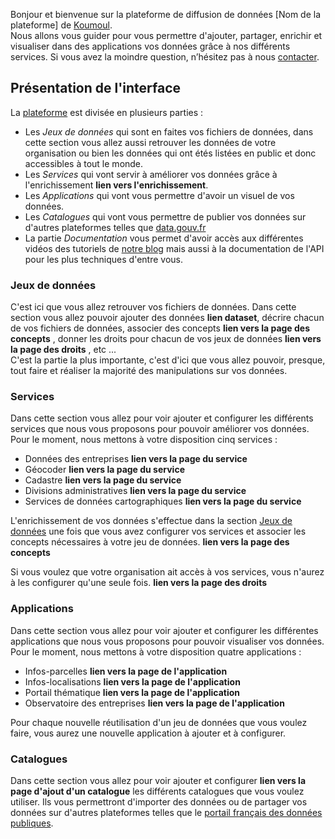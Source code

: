 Bonjour et bienvenue sur la plateforme de diffusion de données [Nom de la plateforme] de [Koumoul](https://koumoul.com).  
Nous allons vous guider pour vous permettre d'ajouter, partager, enrichir et visualiser dans des applications vos données grâce à nos différents services. Si vous avez la moindre question, n’hésitez pas à nous [contacter](https://koumoul.com/contact).

## Présentation de l'interface

La [plateforme](https://koumoul.com/s/data-fair/) est divisée en plusieurs parties :
* Les *Jeux de données* qui sont en faites vos fichiers de données, dans cette section vous allez aussi retrouver les données de votre organisation ou bien les données qui ont étés listées en public et donc accessibles à tout le monde.
* Les *Services* qui vont servir à améliorer vos données grâce à l'enrichissement **lien vers l'enrichissement**.
* Les *Applications* qui vont vous permettre d'avoir un visuel de vos données.
* Les *Catalogues* qui vont vous permettre de publier vos données sur d'autres plateformes telles que [data.gouv.fr](https://www.data.gouv.fr/fr/)
* La partie *Documentation* vous permet d'avoir accès aux différentes vidéos des tutoriels de [notre blog](https://koumoul.com/blog) mais aussi à la documentation de l'API pour les plus techniques d'entre vous.

### Jeux de données

C'est ici que vous allez retrouver vos fichiers de données. Dans cette section vous allez pouvoir ajouter des données **lien dataset**, décrire chacun de vos fichiers de données, associer des concepts **lien vers la page des concepts** , donner les droits pour chacun de vos jeux de données **lien vers la page des droits** , etc ...  
C'est la partie la plus importante, c'est d'ici que vous allez pouvoir, presque, tout faire et réaliser la majorité des manipulations sur vos données.

### Services

Dans cette section vous allez pour voir ajouter et configurer les différents services que nous vous proposons pour pouvoir améliorer vos données.  
Pour le moment, nous mettons à votre disposition cinq services :
* Données des entreprises **lien vers la page du service**
* Géocoder **lien vers la page du service**
* Cadastre **lien vers la page du service**
* Divisions administratives **lien vers la page du service**
* Services de données cartographiques **lien vers la page du service**

L'enrichissement de vos données s'effectue dans la section [Jeux de données](https://koumoul.com/s/data-fair/datasets) une fois que vous avez configurer vos services et associer les concepts nécessaires à votre jeu de données. **lien vers la page des concepts**

Si vous voulez que votre organisation ait accès à vos services, vous n'aurez à les configurer qu'une seule fois. **lien vers la page des droits**

### Applications

Dans cette section vous allez pour voir ajouter et configurer les différentes applications que nous vous proposons pour pouvoir visualiser vos données.  
Pour le moment, nous mettons à votre disposition quatre applications :
* Infos-parcelles **lien vers la page de l'application**
* Infos-localisations **lien vers la page de l'application**
* Portail thématique **lien vers la page de l'application**
* Observatoire des entreprises **lien vers la page de l'application**

Pour chaque nouvelle réutilisation d'un jeu de données que vous voulez faire, vous aurez une nouvelle application à ajouter et à configurer.

### Catalogues

Dans cette section vous allez pour voir ajouter et configurer **lien vers la page d'ajout d'un catalogue** les différents catalogues que vous voulez utiliser. Ils vous permettront d'importer des données ou de partager vos données sur d'autres plateformes telles que le [portail français des données publiques](https://www.data.gouv.fr/fr/).
